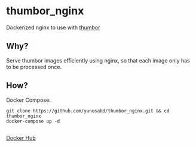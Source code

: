 # thumbor_nginx
Dockerized nginx to use with [thumbor](https://github.com/thumbor/thumbor)

## Why? 
Serve thumbor images efficiently using nginx, so that each image only has to be processed once. 

## How?
Docker Compose:

```
git clone https://github.com/yunusabd/thumbor_nginx.git && cd thumbor_nginx
docker-compose up -d
```

##
[Docker Hub](https://hub.docker.com/r/yunusabd/nginx-thumbor)
